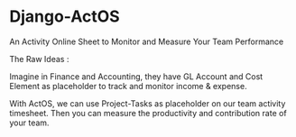 # Django-ActOS
An Activity Online Sheet to Monitor and Measure Your Team Performance

The Raw Ideas : 

Imagine in Finance and Accounting, they have GL Account and  Cost Element as placeholder to track and monitor income & expense.

With ActOS, we can use Project-Tasks as placeholder on our team activity timesheet.
Then you can measure the productivity and contribution rate of your team.
